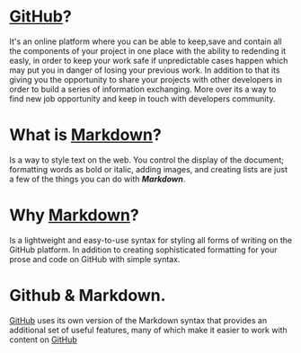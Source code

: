 # [GitHub](https://github.com/)?
It's an online platform where you can be able to keep,save and contain all the components of your project in one place with the ability to redending it easly, in order to keep your work safe if unpredictable cases happen which may put you in danger of losing your previous work. In addition to that its giving you the opportunity to share your projects with other developers in order to build a series of information exchanging. More over its a way to find new job opportunity and keep in touch with developers community.

# What is [Markdown](https://www.markdownguide.org/)?
Is a way to style text on the web. You control the display of the document; formatting words as bold or italic, adding images, and creating lists are just a few of the things you can do with ***Markdown***.

# Why [Markdown](https://www.markdownguide.org/)?
Is a lightweight and easy-to-use syntax for styling all forms of writing on the GitHub platform. In addition to creating sophisticated formatting for your prose and code on GitHub with simple syntax.

# Github & Markdown.
[GitHub](https://github.com/) uses its own version of the Markdown syntax that provides an additional set of useful features, many of which make it easier to work with content on [GitHub](https://github.com/)
